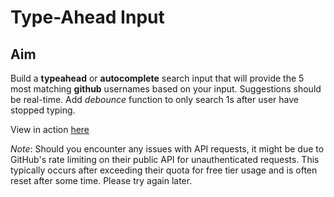 # Type-Ahead Input  
  
## Aim
Build a **typeahead** or **autocomplete** search input that will provide the 5 most matching **github** usernames based on your input. Suggestions should be real-time. Add *debounce* function to only search 1s after user have stopped typing. 

View in action [here](https://main--gentle-sherbet-a9a791.netlify.app/challenges/auto-complete)  

*Note*: Should you encounter any issues with API requests, it might be due to GitHub's rate limiting on their public API for unauthenticated requests. This typically occurs after exceeding their quota for free tier usage and is often reset after some time. Please try again later.
